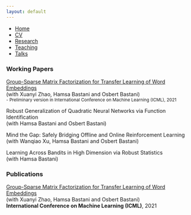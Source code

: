```yaml
---
layout: default
---
```


<ul>
<li><a href="./">Home</a></li>
<li><a href="./CV.pdf">CV</a></li>
<li><a href="./research.html">Research</a></li>
<li><a href="./teaching.html">Teaching</a></li>
<li><a href="./talks.html">Talks</a></li>
</ul>

<div>
<h3>Working Papers</h3>

<p><a href="https://arxiv.org/abs/2104.08928">Group-Sparse Matrix Factorization for Transfer Learning of Word Embeddings</a><br>
(with Xuanyi Zhao, Hamsa Bastani and Osbert Bastani)<br>
<small>- Preliminary version in International Conference on Machine Learning (ICML), 2021</small></p>

<p>Robust Generalization of Quadratic Neural Networks via Function Identification<br>
(with Hamsa Bastani and Osbert Bastani)</p>

<p>Mind the Gap: Safely Bridging Offline and Online Reinforcement Learning<br>
(with Wanqiao Xu, Hamsa Bastani and Osbert Bastani)</p>

<p>Learning Across Bandits in High Dimension via Robust Statistics<br>
(with Hamsa Bastani)</p>

<h3>Publications</h3>

<p><a href="http://proceedings.mlr.press/v139/xu21l.html">Group-Sparse Matrix Factorization for Transfer Learning of Word Embeddings</a><br>
(with Xuanyi Zhao, Hamsa Bastani and Osbert Bastani)<br>
<b>International Conference on Machine Learning (ICML)</b>, 2021</p>
</div>
